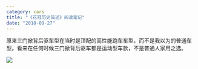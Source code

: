 ```yaml
---
category: cars
title: "《花冠历史简述》阅读笔记"
date: "2018-09-27"
---
```


原来三门掀背后驱车型在当时是顶配的高性能跑车车型，而不是我以为的普通车型。看来在任何时候三门掀背后驱车都是运动型车款，不是普通人家用之选。

![](https://goooooouwa.eu.org:8143/static/images/dogfw14vsaiijug.jpeg)
